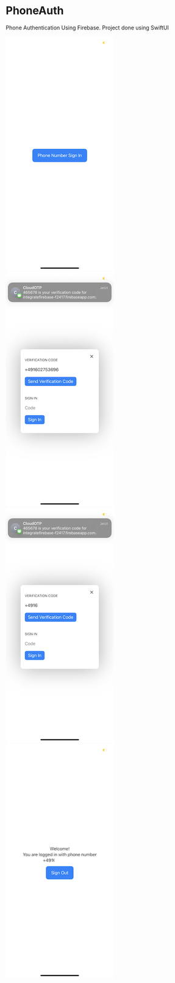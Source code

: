 # PhoneAuth
 Phone Authentication Using Firebase. Project done using SwiftUI

![Main Page](https://github.com/erichflock/PhoneAuth/blob/main/Intial%20Page.jpeg) ![Sign In Form](https://github.com/erichflock/PhoneAuth/blob/main/Sign%20In%20Form.jpeg) 
![Verification Code Received](https://github.com/erichflock/PhoneAuth/blob/main/Verification%20Code%20Received.png) ![Logged In](https://github.com/erichflock/PhoneAuth/blob/main/Logged%20In%20Page.PNG)
